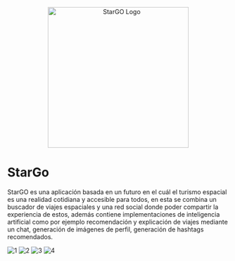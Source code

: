 <p align="center">
  <a href="https://themer.dev">
    <img src="https://github.com/pauwma/StarGo/assets/114858315/d1b8da14-3567-42fc-8842-ab2c594ccc75" width="320" alt="StarGO Logo" />
  </a>
</p>

# StarGo
StarGO es una aplicación basada en un futuro en el cuál el turismo espacial es una realidad cotidiana y accesible para todos, en esta se combina un buscador de viajes espaciales y una red social donde poder compartir la experiencia de estos, además contiene implementaciones de inteligencia artificial como por ejemplo recomendación y explicación de viajes mediante un chat, generación de imágenes de perfil, generación de hashtags recomendados.


![1](https://github.com/pauwma/StarGo/assets/114858315/61ec2ab7-6a28-46b6-9a41-6508a526d337)
![2](https://github.com/pauwma/StarGo/assets/114858315/1f3eb06e-91b0-4749-8bfb-929a396a8d9e)
![3](https://github.com/pauwma/StarGo/assets/114858315/b6aad1c6-03c4-4410-bf6c-2f0604813a7c)
![4](https://github.com/pauwma/StarGo/assets/114858315/cd160968-df51-4b79-9c5a-ea0b3861c9f6)
